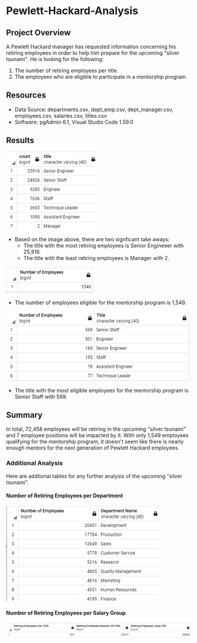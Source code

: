 # Pewlett-Hackard-Analysis

## Project Overview
A Pewlett Hackard manager has requested information concerning his retiring employees in order to help him prepare for the upcoming "silver tsunami". He is looking for the following:

1. The number of retiring employees per title.
2. The employees who are eligible to participate in a mentorship program.

## Resources
- Data Source: departments.csv, dept_emp.csv, dept_manager.csv, employees.csv, salaries.csv, titles.csv
- Software: pgAdmin 6.1, Visual Studio Code 1.59.0

## Results
![alt text](https://github.com/thehatch4815162342/Pewlett-Hackard-Analysis/blob/main/Images/retiring_titles.png?raw=true)
 - Based on the image above, there are two signficant take aways:
      - The title with the most retiring employees is Senior Engineeer with 25,916.
      - The title with the least retiring employees is Manager with 2.
      
 
 ![alt text](https://github.com/thehatch4815162342/Pewlett-Hackard-Analysis/blob/main/Images/mentorship_employee_count.png?raw=true)
 - The number of employees eligible for the mentorship program is 1,549.
 
 
 
 ![alt text](https://github.com/thehatch4815162342/Pewlett-Hackard-Analysis/blob/main/Images/mentorship_employee_count_per_title.png?raw=true)
 - The title with the most eligible employees for the mentorship program is Senior Staff with 569.

## Summary
In total, 72,458 employees will be retiring in the upcoming "silver tsunami" and 7 employee positions will be impacted by it. With only 1,549 employees qualifying for the mentorship program, it doesn't seem like there is nearly enough mentors for the next generation of Pewlett Hackard employees. 

### Additional Analysis
Here are addtional tables for any further analysis of the upcoming "silver tsunami".

#### Number of Retiring Employees per Department
 ![alt text](https://github.com/thehatch4815162342/Pewlett-Hackard-Analysis/blob/main/Images/retirement_dept.png?raw=true)
 
 #### Number of Retiring Employees per Salary Group
 ![alt text](https://github.com/thehatch4815162342/Pewlett-Hackard-Analysis/blob/main/Images/retirement_salaries.png?raw=true)

